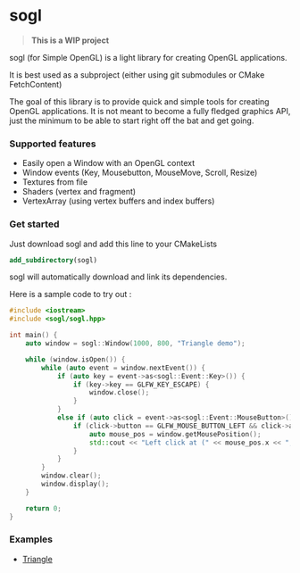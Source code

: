 # sogl

>**This is a WIP project**

sogl (for Simple OpenGL) is a light library for creating OpenGL applications.

It is best used as a subproject (either using git submodules or CMake FetchContent)

The goal of this library is to provide quick and simple tools for creating OpenGL applications.
It is not meant to become a fully fledged graphics API, just the minimum to be able to start right off the bat
and get going.

### Supported features

- Easily open a Window with an OpenGL context
- Window events (Key, Mousebutton, MouseMove, Scroll, Resize)
- Textures from file
- Shaders (vertex and fragment)
- VertexArray (using vertex buffers and index buffers)

### Get started

Just download sogl and add this line to your CMakeLists

```cmake
add_subdirectory(sogl)
```

sogl will automatically download and link its dependencies.

Here is a sample code to try out :

```c++
#include <iostream>
#include <sogl/sogl.hpp>

int main() {
    auto window = sogl::Window(1000, 800, "Triangle demo");

    while (window.isOpen()) {
        while (auto event = window.nextEvent()) {
            if (auto key = event->as<sogl::Event::Key>()) {
                if (key->key == GLFW_KEY_ESCAPE) {
                    window.close();
                }
            }
            else if (auto click = event->as<sogl::Event::MouseButton>()){
                if (click->button == GLFW_MOUSE_BUTTON_LEFT && click->action == GLFW_PRESS) {
                    auto mouse_pos = window.getMousePosition();
                    std::cout << "Left click at (" << mouse_pos.x << ", " << mouse_pos.y << ")\n";
                }
            }
        }
        window.clear();
        window.display();
    }

    return 0;
}
```

### Examples

- [Triangle](https://github.com/Madour/sogl/blob/master/examples/triangle.c)


